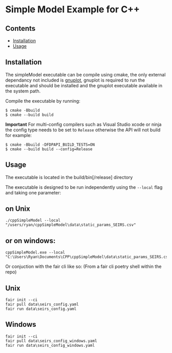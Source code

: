 # Simple Model Example for C++

## Contents
  - [Installation](#installation)
  - [Usage](#usage)

## Installation
The simpleModel executable can be compile using cmake, the only external dependancy not included is [gnuplot](http://www.gnuplot.info/download.html), gnuplot is required to run the executable and should be installed and the gnuplot executable available in the system path.

Compile the executable by running:

```
$ cmake -Bbuild
$ cmake --build build
```

**Important** For multi-config compilers such as Visual Studio xcode or ninja the config type needs to be set to `Release` otherwise the API will not build for example:
```
$ cmake -Bbuild -DFDPAPI_BUILD_TESTS=ON
$ cmake --build build --config=Release
```

## Usage
The executable is located in the build/bin\[/release\] directory

The executable is designed to be run independently using the `--local` flag and taking one parameter:

## on Unix
```
./cppSimpleModel --local "/users/ryan/cppSimpleModel\data\static_params_SEIRS.csv"
```
## or on windows:
```
cppSimpleModel.exe --local "C:\Users\Ryan\Documents\CPP\cppSimpleModel\data\static_params_SEIRS.csv"
```

Or conjuction with the fair cli like so:
(From a fair cli poetry shell within the repo)
## Unix
```
fair init --ci
fair pull data\seirs_config.yaml
fair run data\seirs_config.yaml
```
## Windows
```
fair init --ci
fair pull data\seirs_config_windows.yaml
fair run data\seirs_config_windows.yaml
```
